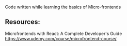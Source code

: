 Code written while learning the basics of Micro-frontends

## Resources:

Microfrontends with React: A Complete Developer's Guide  
https://www.udemy.com/course/microfrontend-course/
